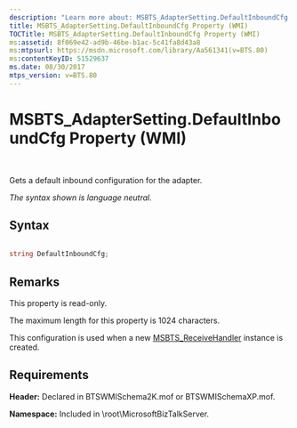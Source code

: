 ```yaml
---
description: "Learn more about: MSBTS_AdapterSetting.DefaultInboundCfg Property (WMI)"
title: MSBTS_AdapterSetting.DefaultInboundCfg Property (WMI)
TOCTitle: MSBTS_AdapterSetting.DefaultInboundCfg Property (WMI)
ms:assetid: 8f069e42-ad9b-46be-b1ac-5c41fa8d43a8
ms:mtpsurl: https://msdn.microsoft.com/library/Aa561341(v=BTS.80)
ms:contentKeyID: 51529637
ms.date: 08/30/2017
mtps_version: v=BTS.80
---
```


# MSBTS\_AdapterSetting.DefaultInboundCfg Property (WMI)

 

Gets a default inbound configuration for the adapter.

*The syntax shown is language neutral.*

## Syntax

```C#
  
string DefaultInboundCfg;  
```

## Remarks

This property is read-only.

The maximum length for this property is 1024 characters.

This configuration is used when a new [MSBTS\_ReceiveHandler](msbts-receivehandler-wmi.md) instance is created.

## Requirements

**Header:** Declared in BTSWMISchema2K.mof or BTSWMISchemaXP.mof.

**Namespace:** Included in \\root\\MicrosoftBizTalkServer.

